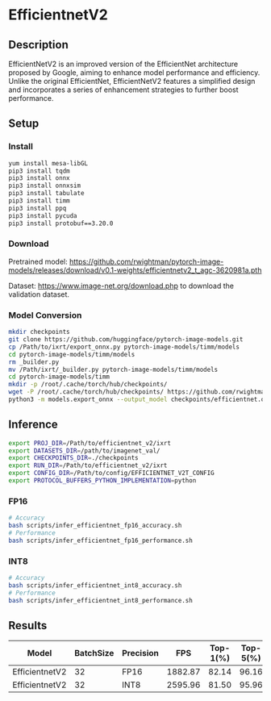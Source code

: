 # EfficientnetV2

## Description
EfficientNetV2 is an improved version of the EfficientNet architecture proposed by Google, aiming to enhance model performance and efficiency. Unlike the original EfficientNet, EfficientNetV2 features a simplified design and incorporates a series of enhancement strategies to further boost performance.

## Setup

### Install
```bash
yum install mesa-libGL
pip3 install tqdm
pip3 install onnx
pip3 install onnxsim
pip3 install tabulate
pip3 install timm
pip3 install ppq
pip3 install pycuda
pip3 install protobuf==3.20.0
```

### Download
Pretrained model: <https://github.com/rwightman/pytorch-image-models/releases/download/v0.1-weights/efficientnetv2_t_agc-3620981a.pth>

Dataset: <https://www.image-net.org/download.php> to download the validation dataset.

### Model Conversion
```bash
mkdir checkpoints
git clone https://github.com/huggingface/pytorch-image-models.git
cp /Path/to/ixrt/export_onnx.py pytorch-image-models/timm/models
cd pytorch-image-models/timm/models
rm _builder.py
mv /Path/ixrt/_builder.py pytorch-image-models/timm/models
cd pytorch-image-models/timm
mkdir -p /root/.cache/torch/hub/checkpoints/
wget -P /root/.cache/torch/hub/checkpoints/ https://github.com/rwightman/pytorch-image-models/releases/download/v0.1-weights/efficientnetv2_t_agc-3620981a.pth
python3 -m models.export_onnx --output_model checkpoints/efficientnet.onnx
```

## Inference
```bash
export PROJ_DIR=/Path/to/efficientnet_v2/ixrt
export DATASETS_DIR=/path/to/imagenet_val/
export CHECKPOINTS_DIR=./checkpoints
export RUN_DIR=/Path/to/efficientnet_v2/ixrt
export CONFIG_DIR=/Path/to/config/EFFICIENTNET_V2T_CONFIG
export PROTOCOL_BUFFERS_PYTHON_IMPLEMENTATION=python
```
### FP16

```bash
# Accuracy
bash scripts/infer_efficientnet_fp16_accuracy.sh
# Performance
bash scripts/infer_efficientnet_fp16_performance.sh
```

### INT8
```bash
# Accuracy
bash scripts/infer_efficientnet_int8_accuracy.sh
# Performance
bash scripts/infer_efficientnet_int8_performance.sh
```



## Results

Model          | BatchSize | Precision |   FPS    | Top-1(%) | Top-5(%)
---------------|-----------|-----------|----------|----------|--------
EfficientnetV2 |    32     |   FP16    | 1882.87  |  82.14   | 96.16
EfficientnetV2 |    32     |   INT8    | 2595.96  |  81.50   | 95.96
